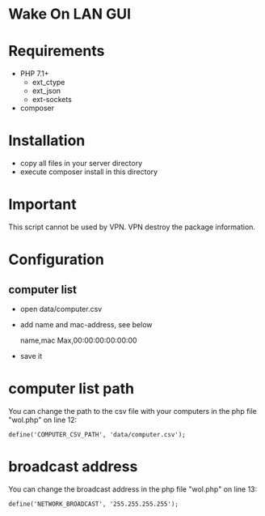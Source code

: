 # Wake On LAN GUI

# Requirements
- PHP 7.1+
    - ext_ctype
    - ext_json
    - ext-sockets
- composer

# Installation
- copy all files in your server directory
- execute composer install in this directory

# Important
This script cannot be used by VPN. VPN destroy the package information. 

# Configuration
## computer list
- open data/computer.csv
- add name and mac-address, see below


    name,mac
    Max,00:00:00:00:00:00
    
- save it

# computer list path
You can change the path to the csv file with your computers in the php file "wol.php" on line 12:

    define('COMPUTER_CSV_PATH', 'data/computer.csv');

# broadcast address
You can change the broadcast address in the php file "wol.php" on line 13:

    define('NETWORK_BROADCAST', '255.255.255.255');
    
